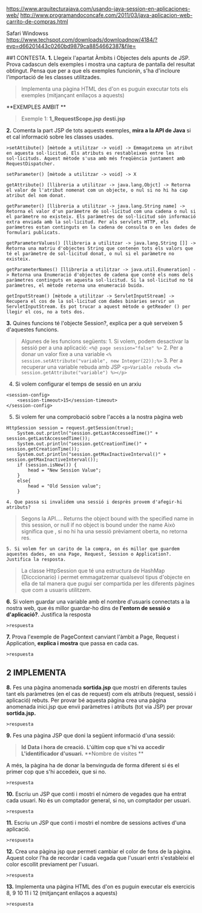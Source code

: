 https://www.arquitecturajava.com/usando-java-session-en-aplicaciones-web/
http://www.programandoconcafe.com/2011/03/java-aplicacion-web-carrito-de-compras.html

Safari Windowss
https://www.techspot.com/downloads/downloadnow/4184/?evp=d66201443c0260bd9879ca8854662387&file=

##1 CONTESTA.
**1.** Llegeix l'apartat Àmbits i Objectes dels apunts de JSP. Prova cadascun dels exemples i mostra una captura de pantalla del resultat obtingut. Pensa que per a que els exemples funcionin, s'ha d'incloure l'importació de les classes utilitzades. 

>Implementa una pàgina HTML des d'on es puguin executar tots els exemples (mitjançant enllaços a aquests)

**EXEMPLES AMBIT **

>Exemple 1: 
	**1_RequestScope.jsp**
    	**desti.jsp**
    

**2.** Comenta la part JSP de tots aquests exemples, **mira a la API de Java** si et cal informació sobre les classes usades. 

	>setAttibute() [mètode a utilitzar -> void] -> Emmagatzema un atribut en aquesta sol·licitud. Els atributs es restableixen entre les sol·licituds. Aquest mètode s'usa amb més freqüència juntament amb RequestDispatcher.

	setParameter() [mètode a utilitzar -> void] -> X

	getAttribute() [llibreria a utilitzar -> java.lang.Objct] -> Retorna el valor de l'atribut nomenat com un objecte, o nul si no hi ha cap atribut del nom donat.

	getParameter() [llibreria a utilitzar -> java.lang.String name] -> Retorna el valor d'un paràmetre de sol·licitud com una cadena o nul si el paràmetre no existeix. Els paràmetres de sol·licitud són informació extra enviada amb la sol·licitud. Per als servlets HTTP, els paràmetres estan continguts en la cadena de consulta o en les dades de formulari publicats.

	getParameterValues() [llibreria a utilitzar -> java.lang.String []] -> Retorna una matriu d'objectes String que contenen tots els valors que té el paràmetre de sol·licitud donat, o nul si el paràmetre no existeix.

	getParameterNames() [llibreria a utilitzar -> java.util.Enumeration] -> Retorna una Enumeració d'objectes de cadena que conté els noms dels paràmetres continguts en aquesta sol·licitud. Si la sol·licitud no té paràmetres, el mètode retorna una enumeració buida.

	getInputStream() [mètode a utilitzar -> ServletInputStream] -> Recupera el cos de la sol·licitud com dades binàries servir un ServletInputStream. Es pot trucar a aquest mètode o getReader () per llegir el cos, no a tots dos.


**3.** Quines funcions té l'objecte Session?, explica per a què serveixen 5 d'aquestes funcions. 

>Algunes de les funcions següents:
	1. Si volem, podem desactivar la sessió per a una aplicació:
```<%@ page session="false" %>```
    2. Per a donar un valor fixe a una variable
```<% session.setAttribute("variable", new Integer(22));%>```
	3. Per a recuperar una variable rebuda amb JSP
```<p>Variable rebuda <%= session.getAttribute("variable") %></p>```

4. Si volem configurar el temps de sessió en un arxiu
```
<session-config>
	<session-timeout>15</session-timeout> 
</session-config>
```

5. Si volem fer una comprobació sobre l'accès a la nostra pàgina web
>
```
HttpSession session = request.getSession(true);
	System.out.println("session.getLastAccessedTime()" + session.getLastAccessedTime());
    System.out.println("session.getCreationTime()" + session.getCreationTime());
    System.out.println("session.getMaxInactiveInterval()" + session.getMaxInactiveInterval());
    if (session.isNew()) {
    	head = "New Session Value";
    }
    else{
		head = "Old Session value";
	}
```

	4. Que passa si invalidem una sessió i desprès provem d'afegir-hi atributs? 

>Segons la API....
Returns the object bound with the specified name in this session, or null if no object is bound under the name
Això significa que , si no hi ha una sessió prèviament oberta, no retorna res.

	5. Si volem fer un carito de la compra, on és millor que guardem aquestes dades, en una Page, Request, Session o Application?. Justifica la resposta.

>La classe HttpSession que té una estructura de HashMap (Dicccionario) i permet emmagatzemar qualsevol tipus d'objecte en ella de tal manera que pugui ser compartida per les diferents pàgines que com a usuaris utilitzem.

	
**6.** Si volem guardar una variable amb el nombre d'usuaris connectats a la nostra web, que és millor guardar-ho dins de **l'entorn de sessió o d'aplicació?**. Justifica la resposta 

	>respuesta

**7.** Prova l'exemple de PageContext canviant l'àmbit a Page, Request i Application, **explica i mostra** que passa en cada cas.

	>respuesta

## 2 IMPLEMENTA

**8.** Fes una pàgina anomenada **sortida.jsp** que mostri en diferents taules tant els paràmetres (en el cas de request) com els atributs (request, sessió i aplicació) rebuts. Per provar bé aquesta pàgina crea una pàgina anomenada inici.jsp que envii paràmetres i atributs (tot via JSP) per provar **sortida.jsp.** 

	>respuesta

**9.** Fes una pàgina JSP que doni la següent informació d'una sessió: 

>**Id** 
>**Data i hora de creació.** 
>**L'últim cop que s'hi va accedir**
>**L'identificador d'usuari.**
>**Nombre de visites **

A més, la pàgina ha de donar la benvinguda de forma diferent si és el primer cop que s'hi accedeix, que si no.

	>respuesta

**10.** Escriu un JSP que conti i mostri el número de vegades que ha entrat cada usuari. No és un comptador general, si no, un comptador per usuari.

	>respuesta

**11.** Escriu un JSP que conti i mostri el nombre de sessions actives d'una aplicació. 

	>respuesta

**12.** Crea una pàgina jsp que permeti cambiar el color de fons de la pàgina. Aquest color l'ha de recordar i cada vegada que l'usuari entri s'estableixi el color escollit previament per l'usuari. 

	>respuesta

**13.** Implementa una pàgina HTML des d'on es puguin executar els exercicis 8, 9 10 11 i 12 (mitjançant enllaços a aquests)

	>respuesta
